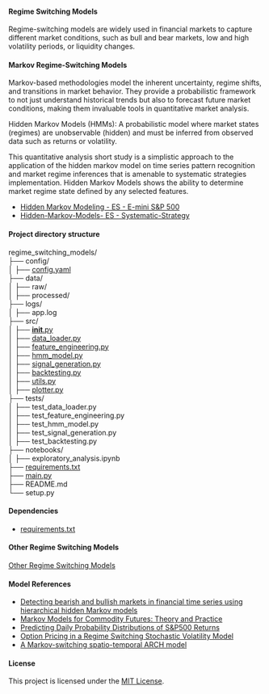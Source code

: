 #### Regime Switching Models

Regime-switching models are widely used in financial markets to capture different market conditions, such as bull and bear markets, low and high volatility periods, or liquidity changes.

#### Markov Regime-Switching Models
Markov-based methodologies model the inherent uncertainty, regime shifts, and transitions in market behavior. They provide a probabilistic framework to not just understand historical trends but also to forecast future market conditions, making them invaluable tools in quantitative market analysis.


Hidden Markov Models (HMMs): A probabilistic model where market states (regimes) are unobservable (hidden) and must be inferred from observed data such as returns or volatility.

This quantitative analysis short study is a simplistic approach to the application of the hidden markov model on time series pattern recognition and market regime inferences that is amenable to systematic strategies implementation. Hidden Markov Models shows the ability to determine market regime state defined by any selected features.

  - [Hidden Markov Modeling - ES - E-mini S&P 500](https://github.com/manuelmusngi/regime_switching_models/blob/main/src/1-Hidden-Markov-Modeling-%20ES%20-%20E-mini%20S%26P%20500.ipynb)
  - [Hidden-Markov-Models- ES - Systematic-Strategy](https://github.com/manuelmusngi/regime_switching_models/blob/main/src/2-Hidden-Markov-Models-%20ES%20-%20Systematic-Strategy.ipynb)

#### Project directory structure  

regime_switching_models/\
├── config/\
│   ├── [config.yaml](https://github.com/manuelmusngi/regime_switching_models/blob/main/config/config.yaml)\
├── data/\
│   ├── raw/                  
│   ├── processed/            
├── logs/\
│   ├── app.log               
├── src/\
│   ├── [__init__.py](https://github.com/manuelmusngi/regime_switching_models/blob/main/src/init.py)          
│   ├── [data_loader.py](https://github.com/manuelmusngi/regime_switching_models/blob/main/src/data_loader.py)        
│   ├── [feature_engineering.py](https://github.com/manuelmusngi/regime_switching_models/blob/main/src/feature_engineering.py)  
│   ├── [hmm_model.py](https://github.com/manuelmusngi/regime_switching_models/blob/main/src/hmm_model.py)          
│   ├── [signal_generation.py](https://github.com/manuelmusngi/regime_switching_models/blob/main/src/signal_generation.py)  
│   ├── [backtesting.py](https://github.com/manuelmusngi/regime_switching_models/blob/main/src/backtesting.py)        
│   ├── [utils.py](https://github.com/manuelmusngi/regime_switching_models/blob/main/src/utils.py)              
│   ├── [plotter.py](https://github.com/manuelmusngi/regime_switching_models/blob/main/src/plotter.py)            
├── tests/\
│   ├── test_data_loader.py  
│   ├── test_feature_engineering.py  
│   ├── test_hmm_model.py     
│   ├── test_signal_generation.py  
│   ├── test_backtesting.py   
├── notebooks/\
│   ├── exploratory_analysis.ipynb  
├── [requirements.txt](https://github.com/manuelmusngi/regime_switching_models/blob/main/requirements.txt)          
├── [main.py](https://github.com/manuelmusngi/regime_switching_models/blob/main/main.py)                   
├── README.md                 
└── setup.py                  

#### Dependencies
  - [requirements.txt](https://github.com/manuelmusngi/hidden-markov-modeling/blob/main/requirements.txt)

#### Other Regime Switching Models

[Other Regime Switching Models](https://github.com/manuelmusngi/regime_switching_models/blob/main/Other%20Regime%20Switching%20Models)

#### Model References
  - [Detecting bearish and bullish markets in financial time series using hierarchical hidden Markov models](https://github.com/manuelmusngi/regime_switching_models/blob/main/2007.14874v1.pdf)
  - [Markov Models for Commodity Futures: Theory and Practice](https://github.com/manuelmusngi/regime_switching_models/blob/main/ssrn-1138782.pdf)
  - [Predicting Daily Probability Distributions of S&P500 Returns](https://papers.ssrn.com/sol3/papers.cfm?abstract_id=1288468)
  - [Option Pricing in a Regime Switching Stochastic Volatility Model](https://arxiv.org/abs/1707.01237)
  - [A Markov-switching spatio-temporal ARCH model](https://arxiv.org/abs/2310.02630)

#### License
This project is licensed under the [MIT License](https://github.com/manuelmusngi/regime_switching_models/edit/main/LICENSE).


  
  
